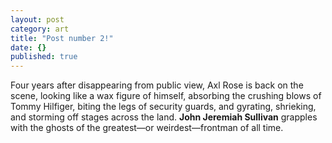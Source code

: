 ```yaml
---
layout: post
category: art
title: "Post number 2!"
date: {}
published: true
---
```


Four years after disappearing from public view, Axl Rose is back on the scene, looking like a wax figure of himself, absorbing the crushing blows of Tommy Hilfiger, biting the legs of security guards, and gyrating, shrieking, and storming off stages across the land. **John Jeremiah Sullivan** grapples with the ghosts of the greatest—or weirdest—frontman of all time.